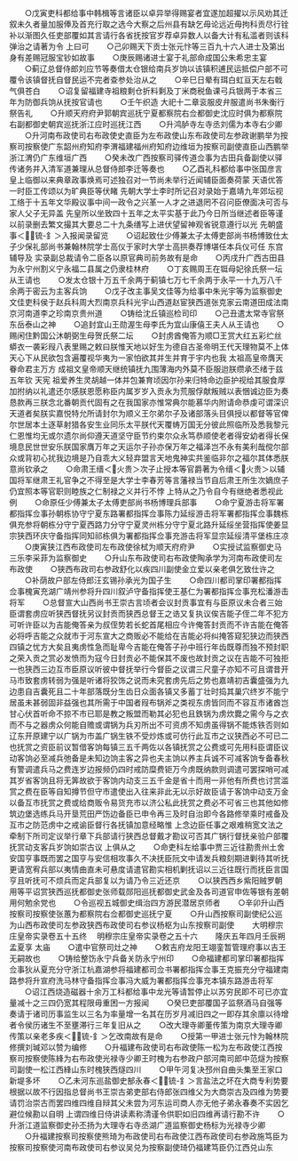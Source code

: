 <!-- { "loadSidebar": true } -->
　　○戊寅吏科都给事中韩楫等言诸臣以卓异举得赐宴者宜遂加超擢以示风劝其迁叙未久者量加服俸及首充行取之选今大察之后州县有缺乞毋论远近毋拘科贡尽行铨补以渐图久任吏部覆如其言请行各省抚按官岁荐卓异数人以备大计有私滥者则该科弹治之请著为令  上曰可
　　○己卯赐天下贡士张元忭等三百九十六人进士及第出身有差赐冠服宝钞如故事
　　○庚辰赐诸进士宴于礼部命成国公朱希忠主宴
　　○蓟辽总督侍郎刘应节等奏借太仓银给南兵岁饷以该镇积逋民运抵偿户部不可覆令该镇督抚自督民运不完者查参处治从之
　　○辛巳日晕有珥白虹亘天左右戟气俱苍白
　　○诏复留福建寺祖粮剩仓折料剩及丁米商税鱼课弓兵银两于本省三年为防御兵饷从抚按官请也
　　○壬午织造  大祀十二章衮服皮弁服遣尚书朱衡行祭告礼
　　○升顺天府府尹郭朝宾巡抚宁夏都察院右佥都御史沈应时俱为都察院右副都御史朝宾巡抚浙江应时巡抚江西
　　○升鸿胪寺左寺丞刘儒为本寺右少卿
　　○升河南布政使司右布政使史直臣为左布政使山东布政使司左参政谢鹏举为按察司按察使广东韶州府知府李渭福建福州府知府边维垣为按察司副使直臣山西鹏举浙江渭仍广东维垣广西
　　○癸未改广西按察司驿传道佥事为古田兵备副使以驿传诸务并入清军道兼理从总督侍郎李迁等奏也
　　○乙酉礼科都给事中张国彦言  皇上临御以来典章政事焕焉可述独召对一节尚未举行近闻辅臣面奏荷蒙  天语优答一时臣工传颂以为旷典臣等伏睹  先朝大学士李时所记召对录始于嘉靖九年郊坛视工络于十五年文华殿议事中间一政令之兴革一人才之进退罔不召问臣僚面决可否与家人父子无异盖  先皇所以坐致四十五年之太平实基于此乃今日所当继述者臣等谨以前录删去繁文撮其大要总二十九条缮写上进伏望留神观省锐意遵行以光  先朝盛事＜锍-釒＞入报闻录留览
　　○诏起致仕少傅兼太子太傅吏部尚书杨博致仕太子少保礼部尚书兼翰林院学士高仪于家时大学士高拱奏荐博堪任本兵仪可任  东宫辅导及  实录副总裁请令二臣各以原官典司前务故有是命
　　○丙戌升广西古田县为永宁州割义宁永福二县属之仍隶桂林府
　　○丁亥赐周王在铤母妃徐氏祭一坛从王请也
　　○发太仓银十万五千余两于蓟镇七万七千余两于永平一十九万八千余两于密云为主客兵饷
　　○戊子改主事吴文佳等为给事中朱光宇等为监察御史文佳吏科侯于赵兵科周大烈南京兵科光宇山西道赵宦狭西道张克家云南道田成法南京河南道李之珍南京贵州道
　　○铸给沈丘镇巡检司印
　　○己丑遣太常寺官祭东岳泰山之神
　　○追封宜山王勋渥生母李氏为宜山康僖王夫人从王请也
　　○赐闲住黔国公沐朝弼生母贺氏祭二坛
　　○封虏酋俺答为顺□王赏大红五彩纻丝蟒衣一袭彩叚八表里赐之敕曰朕惟天地以好生为德自古圣帝明王代天理物莫不上体天心下从民欲包含遍覆视华夷为一家怕欲其并生并育于宇内也我  太祖高皇帝膺天眷命君主万方  成祖文皇帝顺天继统镇抚九围薄海内外莫不臣服迨朕缵承丕绪于兹五年钦  天宪  祖爱养生灵胡越一体并包兼育顷因尔孙来归特命边臣护视给其服食厚加拊纳以礼遣还尔感朕恩愿称臣内属岁岁入贡永为荒服俘献叛贼以表悃诚边臣为奏恳款再三朕念北番朝贡代固有之在我国家亦惟常典尔能慕华内附请命恭虔可谓深识天道者矣朕实嘉悦特允所请封尔为顺义王尔弟尔子及诸部落头目俱授以都督等官俾尔世居本土逐草射猎各安生业同乐太平朕代天覆帱万国无分彼此照临所及悉我黎元仁恩惟均无或尔遗尔尚仰遵天道坚守臣节约束尔众永笃恭顺使老者得安幼者得长保境息民世世安乐朕国家膺万年之天运尔子孙亦保万年之福泽岂不永有美利哉傥尔部众或背初心扰我边境是乃自乖大义轻弃盟言天地鬼神实共鉴临非尔之福尔其体悉朕意尚钦承之
　　○命肃王缙＜火贵＞次子止授本等官爵著为令缙＜火贵＞以辅国将军继肃王礼官争之不得至是大学士李春芳等言藩禄当节自后肃王所生次嫡庶子仍宜照本等官职则睦族之仁制禄之义并行不悖  上特从之乃令自今有继绝者悉视此例
　　○命原任少傅兼太子太傅吏部尚书杨博理兵部事
　　○命宁夏游击将军署都指挥佥事孙朝栋协守宁夏东路署都指挥佥事陈力延绥游击将军署都指挥佥事魏栋俱充参将朝栋分守宁夏西路力分守宁夏灵州栋分守宁夏北路升延绥坐营指挥使姜显宗狭西环庆守备指挥同知祁栋俱为署都指挥佥事充游击将军显宗延绥清平堡栋庄凉
　　○庚寅狭江西布政使司左布政使徐栻为顺天府府尹
　　○实授试监察御史马三乐李采菲为监察御史
　　○升山东布政使司右布政使陶承学为河南布政使司左布政使
　　○狭西布政司右参政舒化以疾四川副使金立爱以亲老俱乞致仕许之
　　○补荫故户部左侍郎汪玄锡孙承光为国子生
　　○命四川都司掌印署都指挥佥事槐寅充湖广靖州参将升四川叙泸守备指挥使王基仁为署都指挥佥事充松潘游击将军
　　○总督宣大山西尚书王崇古言顷者会议封贡事宜有与臣原议未合者三始臣谓套虏应听狭西督抚另议封贡而狭西总督王之诰又复执议俟吉能子侄二年不犯方可听许臣以为吉能俺答亲为叔侄势若长蛇首尾相应今许俺答封贡而不许吉能在俺答必将呼吉能之众就市于河东宣大之商贩必不能给在吉能必将纠掩答窥犯狭边而狭西四镇之忧方大矣且夷虏性急而耻卑今吉能在俺答子孙中班行年齿既尊而独不预封职之荣入贡之赏必发愤而为寇今日封贡必不能保其不废也故封贡之议在吉能不可独拒一也狭西三边互市臣原议听彼中督抚举行今督臣之议谓三尺童子亦知不可且谓昔开马市致套虏转弱为强是听诸将狡饰之说而未究套虏先后之势也嘉靖初吉囊盛强为九边患自吉囊死且二十年部落既分生齿日众面各镇又多蓄丁壮时捣其巢穴终岁不能宁居虽未甚弱固非益强也其所需于中国者叚布锅斧之类视东虏皆同而不容互市诸酋岂甘心伏首听命不掠不市已耶是教之叛盟而勒其必犯也且鉄锅为虏炊爨之需今与之衣而不与之器虏众何能自赡或谓锅为兵刃所出不可资虏不知虏虽得锅不能炼铁否则如辽东开原建宁以广锅为市盖广锅生铁不受炒炼或可仿行此互市之议狭西必不可已二也抚赏之资臣前议暂借客饷每镇三五千两佐以各镇抚赏之公费或可先用科臣谓臣议动客饷必至减兵弛备是未知边饷主客之异也夫主饷以养主兵诚不可减客饷专备春秋有警调遣兵马之费连岁边报频仍四时戒防糜费钜万今虏既纳款则调遣可罢探哨可减其岁省客饷且将无筭故欲于客饷内动支三五千金是省十而用一非他有所费也讨赏滥赏之费在臣等自知撙节但守市遣使出入往来非此无以示好故臣请于客饷中动支万金以备互市抚赏之费或给商贩令易货充市以济公私此抚赏之费必不可省三也其他如修筑边堡选练兵马开垦荒田严饬边备臣已申令再三及时自治即今各路修举乘时戒备及互市之防范虏中之戒谕臣督行各抚镇加意经略惟  上念边臣任事之艰难稍宽文法之牵制下所司定议举行章下兵部请行狭西总督戴才勘议可否其广锅行督抚亲验户部覆抚赏动支客兵岁饷如崇古议  上俱从之
　　○命吏科左给事中贾三近往勘贵州土舍安国亨事既而罢之国亨与安信相攻事久不决抚臣阮文中请发兵粮刻期进剿待其听抚更请宽宥兵部以夷情曲直未可悬度请遣官勘实相机剿抚诏以三近往既行而抚臣言国亨且听抚可不烦兵而定兵部复以为请乃令三近还京
　　○以狭西西乡紫阳贼罗朝用等平诏赏狭西巡抚都御史张师载郧阳巡抚都御史武金及各司道官申佐等银有差朝用何勉余党也
　　○令巡视五城御史缉治四方游民潜居京师者
　　○辛卯升山西按察司按察使张蕙为都察院右佥都御史巡抚宁夏
　　○升山西按察司副使纪公巡为山西布政使司左参政狭西布政使司右参议杨枢为山东按察司副使
　　大明穆宗庄皇帝实录卷五十五终
　明穆宗庄皇帝实录卷之五十六
　　隆庆五年四月壬辰朔孟夏享  太庙
　　○遣中官祭司灶之神
　　○敕吉府龙阳王翊銮暂管理府事以吉王无嗣故也
　　○铸给整饬永宁兵备关防永宁州印
　　○命福建都司掌印署都指挥佥事狄从夏充分守浙江杭嘉湖参将福建都司佥书署都指挥佥事王克振充分守福建南路参将升宣府洗马林守备指挥佥事冯大威为署都指挥佥事充本镇东路游击将军
　　○诏江西烧造磁器十余万工科都给事中龙光等请暂停止以苏穷民即不可已亦宜量减十之三四仍宽其程限毋重困一方报闻
　　○癸巳吏部覆国子监祭酒马自强等奏请于诸司历事监生以三名为率量增一名其在历岁月减旧四之一即存其余廪以待增者令侯历诸生不至壅滞行三年复旧从之
　　○改大理寺卿董传策为南京大理寺卿传策以亲老多疾＜锍-釒＞乞改南故有是命
　　○授第一甲进士张元忭为翰林院修撰刘瑊邓以赞为编修
　　○升福建布政使司右布政使陈一松为左布政使江西按察司按察使陈綘为右布政使光禄寺少卿王时槐为右参政户部河南司郎中范燧为按察司副使一松江西綘山东时槐狭西燧四川
　　○甲午河复决邳州自曲头集至王家口新堤多坏
　　○乙未河东巡盐御史郜永春＜锍-釒＞言盐法之坏在大商专利势要根据以故不行因指总督尚书王崇古弟吏部右侍郎张四维父为大商崇古及四维为势要请罚治崇古而罢四维四维自辩其父未尝为河东运司商人亦无他子弟永春奏不实因乞避位候勘以自明  上谓四维日侍讲读素称清谨令供职如旧四维再请行勘不许
　　○升浙江道监察御史孙丕扬为大理寺右寺丞湖广道监察御史杨标为光禄寺少卿
　　○升福建按察司按察使熊琦为布政使司右布政使江西布政使司右参政施笃臣为按察司按察使河南布政使司右参议吴兑为按察副使琦仍福建笃臣仍江西兑山东
